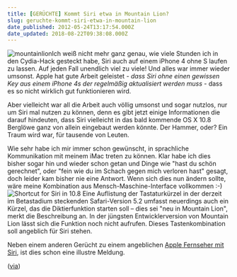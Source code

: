 ```yaml
---
title: [GERÜCHTE] Kommt Siri etwa in Mountain Lion?
slug: geruchte-kommt-siri-etwa-in-mountain-lion
date_published: 2012-05-24T13:17:54.000Z
date_updated: 2018-08-22T09:38:08.000Z
---
```


![mountainlion](//picdump.thafaker.de/2012/05/mountainlion-100x100.jpg)Ich weiß nicht mehr ganz genau, wie viele Stunden ich in den Cydia-Hack gesteckt habe, Siri auch auf einem iPhone 4 ohne S laufen zu lassen. Auf jeden Fall unendlich viel zu viele! Und alles war immer wieder umsonst. Apple hat gute Arbeit geleistet - *dass Siri ohne einen gewissen Key aus einem iPhone 4s der regelmäßig aktualisiert werden muss* - dass es so nicht wirklich gut funktionieren wird. 

Aber vielleicht war all die Arbeit auch völlig umsonst und sogar nutzlos, nur um Siri mal nutzen zu können, denn es gibt jetzt einige Informationen die darauf hindeuten, dass Siri vielleicht in das bald kommende OS X 10.8 Berglöwe ganz von allein eingebaut werden könnte. Der Hammer, oder? Ein Traum wird war, für tausende von Leuten.

Wie sehr habe ich mir immer schon gewünscht, in sprachliche Kommunikation mit meinem iMac treten zu können. Klar habe ich dies bisher sogar hin und wieder schon getan und Dinge wie "hast du schön gerechnet", oder "fein wie du im Schach gegen mich verloren hast" gesagt, doch leider kam bisher nie eine Antwort. Wenn sich dies nun ändern sollte, wäre meine Kombination aus Mensch-Maschine-Interface vollkommen :-)
![Shortcut for Siri in 10.8](//picdump.thafaker.de/2012/05/Screen_Shot_2012-05-24_at_13.24.09-d8282634692ffdc3.png)
Eine Auflistung der Tastaturkürzel in der derzeit im Betastadium steckenden Safari-Version 5.2 umfasst neuerdings auch ein Kürzel, das die Diktierfunktion starten soll – dies sei "neu in Mountain Lion", merkt die Beschreibung an. In der jüngsten Entwicklerversion von Mountain Lion lässt sich die Funktion noch nicht aufrufen. Dieses Tastenkombination soll angeblich für Siri stehen.

Neben einem anderen Gerücht zu einem angeblichen [Apple Fernseher mit Siri](__GHOST_URL__/geruchte-apple-fernseher-mit-kamera-und-siri/), ist dies schon eine illustre Meldung.

([via](http://www.heise.de/mac-and-i/meldung/Tastenkuerzel-deutet-Siri-Diktierfunktion-in-OS-X-10-8-an-1583736.html))

